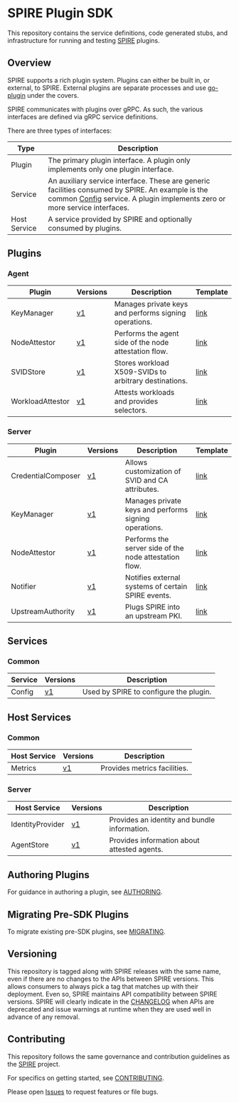 # SPIRE Plugin SDK

This repository contains the service definitions, code generated stubs, and
infrastructure for running and testing [SPIRE](https://github.com/spiffe/spire) plugins.

## Overview

SPIRE supports a rich plugin system. Plugins can either be built in, or
external, to SPIRE. External plugins are separate processes and use
[go-plugin](https://github.com/hashicorp/go-plugin) under the covers.

SPIRE communicates with plugins over gRPC. As such, the various interfaces are defined via gRPC service definitions.

There are three types of interfaces:

| Type         | Description
| ------------ | --------------------------------------------------------------|
| Plugin       | The primary plugin interface. A plugin only implements only one plugin interface. |
| Service      | An auxiliary service interface. These are generic facilities consumed by SPIRE. An example is the common [Config](proto/spire/service/common/config) service. A plugin implements zero or more service interfaces. |
| Host Service | A service provided by SPIRE and optionally consumed by plugins. |

## Plugins

### Agent

| Plugin | Versions | Description | Template    |
| ------ | -------- | ----------- | ----------- |
| KeyManager       | [v1](proto/spire/plugin/agent/keymanager/v1/keymanager.proto)                | Manages private keys and performs signing operations.  | [link](templates/agent/keymanager)         |
| NodeAttestor     | [v1](proto/spire/plugin/agent/nodeattestor/v1/nodeattestor.proto)            | Performs the agent side of the node attestation flow.  | [link](templates/agent/nodeattestor)       |
| SVIDStore        | [v1](proto/spire/plugin/agent/svidstore/v1/svidstore.proto)                  | Stores workload X509-SVIDs to arbitrary destinations.  | [link](templates/agent/svidstore)          |
| WorkloadAttestor | [v1](proto/spire/plugin/agent/workloadattestor/v1/workloadattestor.proto)    | Attests workloads and provides selectors.              | [link](templates/agent/workloadattestor)   |

### Server

| Plugin | Versions  | Description | Template    |
| ------ | --------  | ----------- | ----------- |
| CredentialComposer | [v1](proto/spire/plugin/server/credentialcomposer/v1/credentialcomposer.proto) | Allows customization of SVID and CA attributes.        | [link](templates/server/credentialcomposer) |
| KeyManager         | [v1](proto/spire/plugin/server/keymanager/v1/keymanager.proto)                 | Manages private keys and performs signing operations.  | [link](templates/server/keymanager)         |
| NodeAttestor       | [v1](proto/spire/plugin/server/nodeattestor/v1/nodeattestor.proto)             | Performs the server side of the node attestation flow. | [link](templates/server/nodeattestor)       |
| Notifier           | [v1](proto/spire/plugin/server/notifier/v1/notifier.proto)                     | Notifies external systems of certain SPIRE events.     | [link](templates/server/notifier)           |
| UpstreamAuthority  | [v1](proto/spire/plugin/server/upstreamauthority/v1/upstreamauthority.proto)   | Plugs SPIRE into an upstream PKI.                      | [link](templates/server/upstreamauthority)  |


## Services

### Common

| Service | Versions | Description |
| ------- | -------- | ----------- |
| Config | [v1](proto/spire/service/common/config/v1/config.proto) | Used by SPIRE to configure the plugin. |


## Host Services

### Common

| Host Service | Versions | Description |
| ------------ | -------- | ----------- |
| Metrics | [v1](proto/spire/hostservice/common/metrics/v1/metrics.proto) | Provides metrics facilities. |


### Server

| Host Service | Versions | Description |
| ------------ | -------- | ----------- |
| IdentityProvider | [v1](proto/spire/hostservice/server/identityprovider/v1/identityprovider.proto) | Provides an identity and bundle information. |
| AgentStore       | [v1](proto/spire/hostservice/server/agentstore/v1/agentstore.proto)             | Provides information about attested agents.  |


## Authoring Plugins

For guidance in authoring a plugin, see [AUTHORING](/docs/AUTHORING.md).

## Migrating Pre-SDK Plugins

To migrate existing pre-SDK plugins, see [MIGRATING](/docs/MIGRATING.md).

## Versioning

This repository is tagged along with SPIRE releases with the same name, even if
there are no changes to the APIs between SPIRE versions. This allows consumers
to always pick a tag that matches up with their deployment. Even so, SPIRE
maintains API compatibility between SPIRE versions. SPIRE will clearly indicate
in the [CHANGELOG](https://github.com/spiffe/spire/blob/main/CHANGELOG) when
APIs are deprecated and issue warnings at runtime when they are used well in
advance of any removal.

## Contributing

This repository follows the same governance and contribution guidelines as the
[SPIRE](https://github.com/spiffe/spire) project.

For specifics on getting started, see [CONTRIBUTING](/docs/CONTRIBUTING.md).

Please open [Issues](https://github.com/spiffe/spire/issues) to request features or file bugs.
